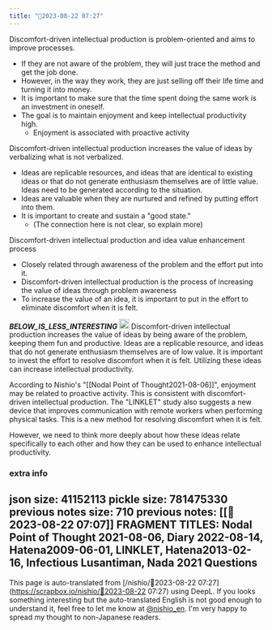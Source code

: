 ```yaml
---
title: "🤖2023-08-22 07:27"
---
```


Discomfort-driven intellectual production is problem-oriented and aims to improve processes.
- If they are not aware of the problem, they will just trace the method and get the job done.
- However, in the way they work, they are just selling off their life time and turning it into money.
- It is important to make sure that the time spent doing the same work is an investment in oneself.
- The goal is to maintain enjoyment and keep intellectual productivity high.
    - Enjoyment is associated with proactive activity

Discomfort-driven intellectual production increases the value of ideas by verbalizing what is not verbalized.
- Ideas are replicable resources, and ideas that are identical to existing ideas or that do not generate enthusiasm themselves are of little value. Ideas need to be generated according to the situation.
- Ideas are valuable when they are nurtured and refined by putting effort into them.
- It is important to create and sustain a "good state."
    - (The connection here is not clear, so explain more)

Discomfort-driven intellectual production and idea value enhancement process
- Closely related through awareness of the problem and the effort put into it.
- Discomfort-driven intellectual production is the process of increasing the value of ideas through problem awareness
- To increase the value of an idea, it is important to put in the effort to eliminate discomfort when it is felt.

___BELOW_IS_LESS_INTERESTING___
<img src='https://scrapbox.io/api/pages/nishio-en/omni/icon' alt='omni.icon' height="19.5"/>
Discomfort-driven intellectual production increases the value of ideas by being aware of the problem, keeping them fun and productive. Ideas are a replicable resource, and ideas that do not generate enthusiasm themselves are of low value. It is important to invest the effort to resolve discomfort when it is felt. Utilizing these ideas can increase intellectual productivity.

According to Nishio's "[[Nodal Point of Thought2021-08-06]]", enjoyment may be related to proactive activity. This is consistent with discomfort-driven intellectual production. The "LINKLET" study also suggests a new device that improves communication with remote workers when performing physical tasks. This is a new method for resolving discomfort when it is felt.

However, we need to think more deeply about how these ideas relate specifically to each other and how they can be used to enhance intellectual productivity.

### extra info
json size: 41152113
pickle size: 781475330
previous notes size: 710
previous notes: [[🤖2023-08-22 07:07]]
FRAGMENT TITLES: Nodal Point of Thought 2021-08-06, Diary 2022-08-14, Hatena2009-06-01, LINKLET, Hatena2013-02-16, Infectious Lusantiman, Nada 2021 Questions
---
This page is auto-translated from [/nishio/🤖2023-08-22 07:27](https://scrapbox.io/nishio/🤖2023-08-22 07:27) using DeepL. If you looks something interesting but the auto-translated English is not good enough to understand it, feel free to let me know at [@nishio_en](https://twitter.com/nishio_en). I'm very happy to spread my thought to non-Japanese readers.